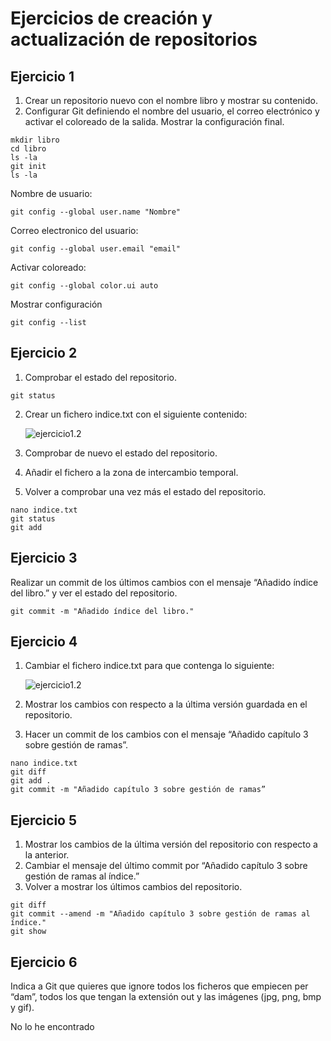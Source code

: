 # Ejercicios de creación y actualización de repositorios

## Ejercicio 1

1. Crear un repositorio nuevo con el nombre libro y mostrar su contenido.
2. Configurar Git definiendo el nombre del usuario, el correo electrónico y activar el coloreado de la salida. Mostrar la configuración final.

~~~
mkdir libro
cd libro
ls -la
git init
ls -la
~~~

Nombre de usuario:
~~~~
git config --global user.name "Nombre"
~~~~
Correo electronico del usuario:
~~~~
git config --global user.email "email"
~~~~
Activar coloreado:
~~~~
git config --global color.ui auto
~~~~
Mostrar configuración
~~~~
git config --list
~~~~

## Ejercicio 2

1. Comprobar el estado del repositorio.
~~~~
git status
~~~~
2. Crear un fichero indice.txt con el siguiente contenido:
   
    ![ejercicio1.2](imagenes/ejercicio12.png)

1. Comprobar de nuevo el estado del repositorio.
2. Añadir el fichero a la zona de intercambio temporal.
3. Volver a comprobar una vez más el estado del repositorio.

~~~~
nano indice.txt
git status
git add
~~~~

## Ejercicio 3

Realizar un commit de los últimos cambios con el mensaje “Añadido índice del libro.” y ver el estado del repositorio.

~~~
git commit -m "Añadido índice del libro."
~~~

## Ejercicio 4

1. Cambiar el fichero indice.txt para que contenga lo siguiente:

    ![ejercicio1.2](imagenes/ejercicio14.png)

 
2. Mostrar los cambios con respecto a la última versión guardada en el repositorio.
3. Hacer un commit de los cambios con el mensaje “Añadido capítulo 3 sobre gestión de ramas”.

~~~
nano indice.txt
git diff
git add .
git commit -m "Añadido capítulo 3 sobre gestión de ramas”
~~~

## Ejercicio 5

1. Mostrar los cambios de la última versión del repositorio con respecto a la anterior.
2. Cambiar el mensaje del último commit por “Añadido capítulo 3 sobre gestión de ramas al índice.”
3. Volver a mostrar los últimos cambios del repositorio.

~~~
git diff
git commit --amend -m "Añadido capítulo 3 sobre gestión de ramas al índice."
git show
~~~


## Ejercicio 6

Indica a Git que quieres que ignore todos los ficheros que empiecen per “dam”, todos los que 
tengan la extensión out y las imágenes (jpg, png, bmp y gif). 

No lo he encontrado


